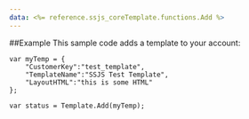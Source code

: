 ```yaml
---
data: <%= reference.ssjs_coreTemplate.functions.Add %>
---
```


##Example
This sample code adds a template to your account:
```
var myTemp = {    
    "CustomerKey":"test_template",
    "TemplateName":"SSJS Test Template",
    "LayoutHTML":"this is some HTML"
};

var status = Template.Add(myTemp);
```
